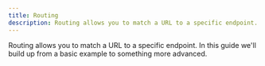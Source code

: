 ```yaml
---
title: Routing
description: Routing allows you to match a URL to a specific endpoint.
---
```


Routing allows you to match a URL to a specific endpoint. In this guide we'll build up from a basic example to something more advanced.

<!-- Try and think of specific examples/ scenarios that'll be helpful here. -->
